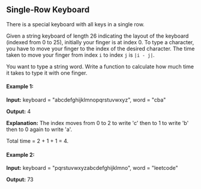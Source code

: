 ## Single-Row Keyboard

There is a special keyboard with all keys in a single row.

Given a string keyboard of length 26 indicating the layout of the keyboard (indexed from 0 to 25), initially your finger is at index 0. To type a character, you have to move your finger to the index of the desired character. The time taken to move your finger from index `i` to index `j` is `|i - j|`.

You want to type a string word. Write a function to calculate how much time it takes to type it with one finger.

#### Example 1:

**Input:** keyboard = "abcdefghijklmnopqrstuvwxyz", word = "cba"

**Output:** 4

**Explanation:** The index moves from 0 to 2 to write 'c' then to 1 to write 'b' then to 0 again to write 'a'.

Total time = 2 + 1 + 1 = 4. 

#### Example 2:

**Input:** keyboard = "pqrstuvwxyzabcdefghijklmno", word = "leetcode"

**Output:** 73
